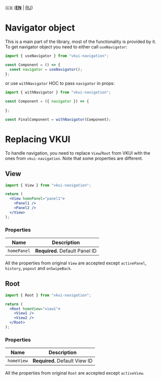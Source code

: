 :gb: ([**EN**](./basics.en.md) | [RU](./basics.ru.md))

# Navigator object
This is a main part of the library, most of the functionality is provided by it. To get navigator object you need to either call `useNavigator`:

```jsx
import { useNavigator } from "vkui-navigation";

const Component = () => {
  const navigator = useNavigator();
};
```

or use `withNavigator` HOC to pass `navigator` in props:
```jsx
import { withNavigator } from "vkui-navigation";

const Component = ({ navigator }) => {
  
};

const FinalComponent = withNavigator(Component);
```

# Replacing VKUI
To handle navigation, you need to replace `View`/`Root` from VKUI with the ones from `vkui-navigation`. Note that some properties are different.

## View
```jsx
import { View } from "vkui-navigation";

return (
  <View homePanel="panel1">
    <Panel1 />
    <Panel2 />
  </View>
);
```

### Properties

| Name        | Description                    |
| ----------- | ------------------------------ |
| `homePanel` | **Required.** Default Panel ID |

All the properties from original `View` are accepted except `activePanel`, `history`, `popout` and `onSwipeBack`.

## Root
```jsx
import { Root } from "vkui-navigation";

return (
  <Root homeView="view1">
    <View1 />
    <View2 />
  </Root>
);
```

### Properties

| Name       | Description                   |
| ---------- | ----------------------------- |
| `homeView` | **Required.** Default View ID |

All the properties from original `Root` are accepted except `activeView`.

